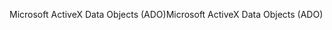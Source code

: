 <span data-ttu-id="2551f-101">Microsoft ActiveX Data Objects (ADO)</span><span class="sxs-lookup"><span data-stu-id="2551f-101">Microsoft ActiveX Data Objects (ADO)</span></span>